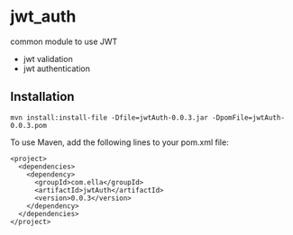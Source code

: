 # jwt_auth
common module to use JWT
- jwt validation
- jwt authentication

## Installation

  ```
  mvn install:install-file -Dfile=jwtAuth-0.0.3.jar -DpomFile=jwtAuth-0.0.3.pom
  ```
  
To use Maven, add the following lines to your pom.xml file:

  ```
  <project>
    <dependencies>
      <dependency>
        <groupId>com.ella</groupId>
        <artifactId>jwtAuth</artifactId>
        <version>0.0.3</version>
      </dependency>
    </dependencies>
  </project>
  ```
